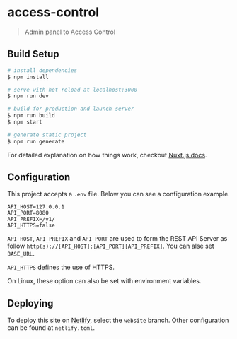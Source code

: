 # access-control

> Admin panel to Access Control

## Build Setup

```bash
# install dependencies
$ npm install

# serve with hot reload at localhost:3000
$ npm run dev

# build for production and launch server
$ npm run build
$ npm start

# generate static project
$ npm run generate
```

For detailed explanation on how things work, checkout [Nuxt.js docs](https://nuxtjs.org).

## Configuration

This project accepts a `.env` file. Below you can see a configuration example.

```
API_HOST=127.0.0.1
API_PORT=8080
API_PREFIX=/v1/
API_HTTPS=false
```

`API_HOST`, `API_PREFIX` and `API_PORT` are used to form the REST API Server as follow `http(s)://[API_HOST]:[API_PORT][API_PREFIX]`. You can alse set `BASE_URL`.

`API_HTTPS` defines the use of HTTPS.

On Linux, these option can also be set with environment variables.

## Deploying

To deploy this site on [Netlify](https://www.netlify.com), select the `website` branch. Other configuration can be found at `netlify.toml`.
